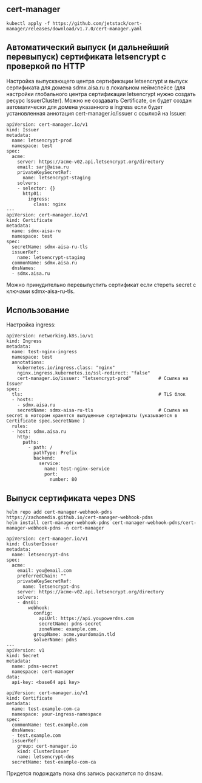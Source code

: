 ## cert-manager

```
kubectl apply -f https://github.com/jetstack/cert-manager/releases/download/v1.7.0/cert-manager.yaml
```

## Автоматический выпуск (и дальнейший перевыпуск) сертификата letsencrypt с проверкой по HTTP

Настройка выпускающего центра сертификации letsencrypt и выпуск сертификата для домена sdmx.aisa.ru в локальном неймспейсе (для настройки глобального центра сертификации letsencrypt нужно создать ресурс IssuerCluster). Можно не создавать Certificate, он будет создан автоматически для домена указанного в ingress если будет установленная аннотация cert-manager.io/issuer с ссылкой на Issuer:

```
apiVersion: cert-manager.io/v1
kind: Issuer
metadata:
  name: letsencrypt-prod
  namespace: test
spec:
  acme:
    server: https://acme-v02.api.letsencrypt.org/directory
    email: sarj@aisa.ru
    privateKeySecretRef:
      name: letsencrypt-staging
    solvers:
    - selector: {}
      http01:
        ingress:
          class: nginx
---
apiVersion: cert-manager.io/v1
kind: Certificate
metadata:
  name: sdmx-aisa-ru
  namespace: test
spec:
  secretName: sdmx-aisa-ru-tls
  issuerRef:
    name: letsencrypt-staging
  commonName: sdmx.aisa.ru
  dnsNames:
  - sdmx.aisa.ru
```

Можно принудительно перевыпустить сертификат если стереть secret c ключами sdmx-aisa-ru-tls.

## Использование

Настройка ingress:

```
apiVersion: networking.k8s.io/v1
kind: Ingress
metadata:
  name: test-nginx-ingress
  namespace: test
  annotations:
    kubernetes.io/ingress.class: "nginx"
    nginx.ingress.kubernetes.io/ssl-redirect: "false"
    cert-manager.io/issuer: "letsencrypt-prod"          # Ссылка на Issuer
spec:
  tls:                                                  # TLS блок
  - hosts:
    - sdmx.aisa.ru
    secretName: sdmx-aisa-ru-tls                        # Ссылка на secret в котором хранятся выпущенные сертификаты (указывается в Certificate spec.secretName )
  rules:
  - host: sdmx.aisa.ru
    http:
      paths:
        - path: /
          pathType: Prefix
          backend:
            service:
              name: test-nginx-service
              port:
                number: 80
```

## Выпуск сертификата через DNS

```
helm repo add cert-manager-webhook-pdns https://zachomedia.github.io/cert-manager-webhook-pdns
helm install cert-manager-webhook-pdns cert-manager-webhook-pdns/cert-manager-webhook-pdns -n cert-manager
```

```
apiVersion: cert-manager.io/v1
kind: ClusterIssuer
metadata:
  name: letsencrypt-dns
spec:
  acme:
    email: you@email.com
    preferredChain: ""
    privateKeySecretRef:
      name: letsencrypt-dns
    server: https://acme-v02.api.letsencrypt.org/directory
    solvers:
    - dns01:
        webhook:
          config:
            apiUrl: https://api.youpowerdns.com
            secretName: pdns-secret
            zoneName: example.com.
          groupName: acme.yourdomain.tld
          solverName: pdns
---
apiVersion: v1
kind: Secret
metadata:
  name: pdns-secret
  namespace: cert-manager
data:
  api-key: <base64 api key>
```

```
apiVersion: cert-manager.io/v1
kind: Certificate
metadata:
  name: test-example-com-ca
  namespace: your-ingress-namespace
spec:
  commonName: test.example.com
  dnsNames:
  - test.example.com
  issuerRef:
    group: cert-manager.io
    kind: ClusterIssuer
    name: letsencrypt-dns
  secretName: test-example-com-ca
```

Придется подождать пока dns запись раскатится по dnsам.
